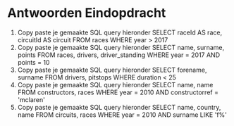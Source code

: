 # Antwoorden Eindopdracht

1. Copy paste je gemaakte SQL query hieronder
   SELECT raceId AS race, circuitId AS circuit FROM races WHERE year > 2017
2. Copy paste je gemaakte SQL query hieronder
   SELECT name, surname, points FROM races, drivers, driver_standing WHERE year = 2017 AND points = 10
3. Copy paste je gemaakte SQL query hieronder
   SELECT forename, surname FROM drivers, pitstops WHERE duration < 25
4. Copy paste je gemaakte SQL query hieronder
   SELECT name, name FROM constructors, races WHERE year = 2010 AND constructorref = 'mclaren'
5. Copy paste je gemaakte SQL query hieronder
    SELECT name, country, name FROM circuits, races WHERE year = 2010 AND surname LIKE 'f%'
